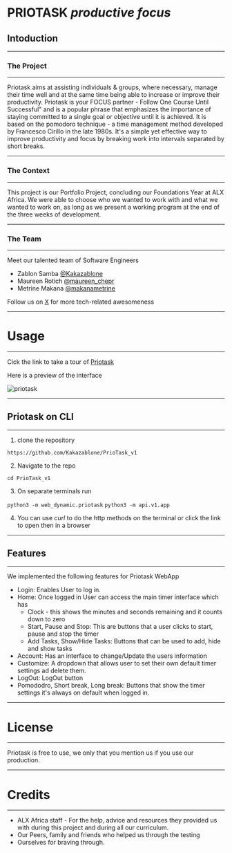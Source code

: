 # PRIOTASK *productive focus*

## Intoduction

---

### The Project

---

Priotask aims at assisting individuals & groups, where necessary, manage their time well and at the same time being able to increase or improve their productivity. Priotask is your FOCUS partner - Follow One Course Until Successful" and is a popular phrase that emphasizes the importance of staying committed to a single goal or objective until it is achieved.
It is based on the pomodoro technique - a time management method developed by Francesco Cirillo in the late 1980s. It's a simple yet effective way to improve productivity and focus by breaking work into intervals separated by short breaks.

---

### The Context

---

This project is our Portfolio Project, concluding our Foundations Year at ALX Africa. We were able to choose who we wanted to work with and what we wanted to work on, as long as we present a working program at the end of the three weeks of development.

---

### The Team

---

Meet our talented team of Software Engineers

* Zablon Samba [@Kakazablone](https://twitter.com/Kakazablone)
* Maureen Rotich [@maureen_chepr](https://twitter.com/maureen_chepr)
* Metrine Makana [@makanametrine](https://twitter.com/makanametrine)

Follow us on [X](https://twitter.com/X) for more tech-related awesomeness


---

# Usage

---
Cick the link to take a tour of [Priotask]()

Here is a preview of the interface

![priotask](/home/met/PrioTask_v1/web_dynamic/static/images/priotask.png)

___
## Priotask on CLI
___
1. clone the repository

`https://github.com/Kakazablone/PrioTask_v1`

2. Navigate to the repo

`cd PrioTask_v1`

3. On separate terminals run

`python3 -m web_dynamic.priotask`
`python3 -m api.v1.app`

4. You can use *curl* to do the http methods on the terminal or click the link to open then in a browser

___
## Features
___
We implemented the following features for Priotask WebApp

- Login: Enables User to log in.
- Home: Once logged in User can access the main timer interface which has
    - Clock - this shows the minutes and seconds remaining and it counts down to zero
    - Start, Pause and Stop: This are buttons that a user clicks to start, pause and stop the timer
    - Add Tasks, Show/Hide Tasks: Buttons that can be used to add, hide and show tasks
- Account: Has an interface to change/Update the users information
- Customize: A dropdown that allows user to set their own default timer settings ad delete them.
- LogOut: LogOut button
- Pomododro, Short break, Long break: Buttons that show the timer settings it's always on default when logged in.

___
# License
___
Priotask is free to use, we only that you mention us if you use our production.
___

# Credits
___
- ALX Africa staff - For the help, advice and resources they provided us with during this project and during all our curriculum.
- Our Peers, family and friends who helped us through the testing
- Ourselves for braving through.